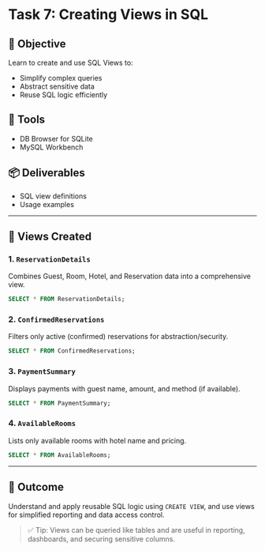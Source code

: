 
# Task 7: Creating Views in SQL

## 🎯 Objective
Learn to create and use SQL Views to:
- Simplify complex queries
- Abstract sensitive data
- Reuse SQL logic efficiently

## 🧰 Tools
- DB Browser for SQLite
- MySQL Workbench

## 📦 Deliverables
- SQL view definitions
- Usage examples

---

## 📘 Views Created

### 1. `ReservationDetails`
Combines Guest, Room, Hotel, and Reservation data into a comprehensive view.

```sql
SELECT * FROM ReservationDetails;
```

### 2. `ConfirmedReservations`
Filters only active (confirmed) reservations for abstraction/security.

```sql
SELECT * FROM ConfirmedReservations;
```

### 3. `PaymentSummary`
Displays payments with guest name, amount, and method (if available).

```sql
SELECT * FROM PaymentSummary;
```

### 4. `AvailableRooms`
Lists only available rooms with hotel name and pricing.

```sql
SELECT * FROM AvailableRooms;
```

---

## 🧠 Outcome
Understand and apply reusable SQL logic using `CREATE VIEW`, and use views for simplified reporting and data access control.

> ✅ Tip: Views can be queried like tables and are useful in reporting, dashboards, and securing sensitive columns.
